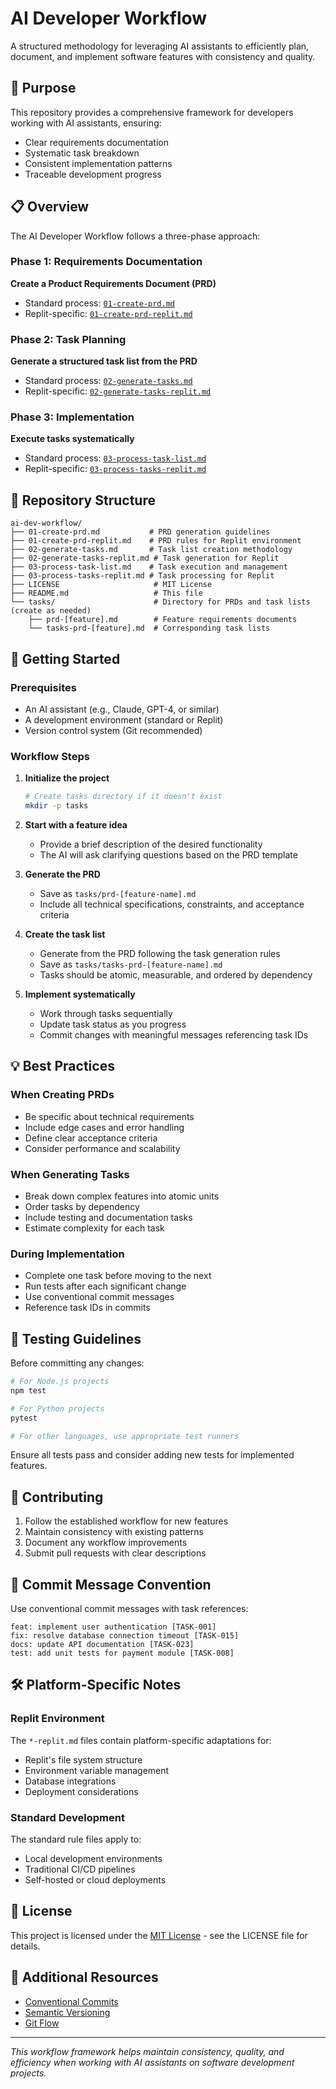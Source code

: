 # AI Developer Workflow

A structured methodology for leveraging AI assistants to efficiently plan, document, and implement software features with consistency and quality.

## 🎯 Purpose

This repository provides a comprehensive framework for developers working with AI assistants, ensuring:
- Clear requirements documentation
- Systematic task breakdown
- Consistent implementation patterns
- Traceable development progress

## 📋 Overview

The AI Developer Workflow follows a three-phase approach:

### Phase 1: Requirements Documentation
**Create a Product Requirements Document (PRD)**
- Standard process: [`01-create-prd.md`](01-create-prd.md)
- Replit-specific: [`01-create-prd-replit.md`](01-create-prd-replit.md)

### Phase 2: Task Planning
**Generate a structured task list from the PRD**
- Standard process: [`02-generate-tasks.md`](02-generate-tasks.md)
- Replit-specific: [`02-generate-tasks-replit.md`](02-generate-tasks-replit.md)

### Phase 3: Implementation
**Execute tasks systematically**
- Standard process: [`03-process-task-list.md`](03-process-task-list.md)
- Replit-specific: [`03-process-tasks-replit.md`](03-process-tasks-replit.md)

## 📁 Repository Structure

```
ai-dev-workflow/
├── 01-create-prd.md           # PRD generation guidelines
├── 01-create-prd-replit.md    # PRD rules for Replit environment
├── 02-generate-tasks.md       # Task list creation methodology
├── 02-generate-tasks-replit.md # Task generation for Replit
├── 03-process-task-list.md    # Task execution and management
├── 03-process-tasks-replit.md # Task processing for Replit
├── LICENSE                     # MIT License
├── README.md                   # This file
└── tasks/                      # Directory for PRDs and task lists (create as needed)
    ├── prd-[feature].md        # Feature requirements documents
    └── tasks-prd-[feature].md  # Corresponding task lists
```

## 🚀 Getting Started

### Prerequisites
- An AI assistant (e.g., Claude, GPT-4, or similar)
- A development environment (standard or Replit)
- Version control system (Git recommended)

### Workflow Steps

1. **Initialize the project**
   ```bash
   # Create tasks directory if it doesn't exist
   mkdir -p tasks
   ```

2. **Start with a feature idea**
   - Provide a brief description of the desired functionality
   - The AI will ask clarifying questions based on the PRD template

3. **Generate the PRD**
   - Save as `tasks/prd-[feature-name].md`
   - Include all technical specifications, constraints, and acceptance criteria

4. **Create the task list**
   - Generate from the PRD following the task generation rules
   - Save as `tasks/tasks-prd-[feature-name].md`
   - Tasks should be atomic, measurable, and ordered by dependency

5. **Implement systematically**
   - Work through tasks sequentially
   - Update task status as you progress
   - Commit changes with meaningful messages referencing task IDs

## 💡 Best Practices

### When Creating PRDs
- Be specific about technical requirements
- Include edge cases and error handling
- Define clear acceptance criteria
- Consider performance and scalability

### When Generating Tasks
- Break down complex features into atomic units
- Order tasks by dependency
- Include testing and documentation tasks
- Estimate complexity for each task

### During Implementation
- Complete one task before moving to the next
- Run tests after each significant change
- Use conventional commit messages
- Reference task IDs in commits

## 🧪 Testing Guidelines

Before committing any changes:

```bash
# For Node.js projects
npm test

# For Python projects
pytest

# For other languages, use appropriate test runners
```

Ensure all tests pass and consider adding new tests for implemented features.

## 🤝 Contributing

1. Follow the established workflow for new features
2. Maintain consistency with existing patterns
3. Document any workflow improvements
4. Submit pull requests with clear descriptions

## 📝 Commit Message Convention

Use conventional commit messages with task references:

```
feat: implement user authentication [TASK-001]
fix: resolve database connection timeout [TASK-015]
docs: update API documentation [TASK-023]
test: add unit tests for payment module [TASK-008]
```

## 🛠️ Platform-Specific Notes

### Replit Environment
The `*-replit.md` files contain platform-specific adaptations for:
- Replit's file system structure
- Environment variable management
- Database integrations
- Deployment considerations

### Standard Development
The standard rule files apply to:
- Local development environments
- Traditional CI/CD pipelines
- Self-hosted or cloud deployments

## 📄 License

This project is licensed under the [MIT License](LICENSE) - see the LICENSE file for details.

## 🔗 Additional Resources

- [Conventional Commits](https://www.conventionalcommits.org/)
- [Semantic Versioning](https://semver.org/)
- [Git Flow](https://nvie.com/posts/a-successful-git-branching-model/)

---

*This workflow framework helps maintain consistency, quality, and efficiency when working with AI assistants on software development projects.*
